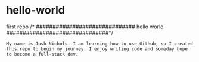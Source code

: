 # hello-world
first repo
/* ##############################
       hello world
###############################*/

    My name is Josh Nichols. I am learning how to use Github, so I created this repo to begin my journey. I enjoy writing code and someday hope to become a full-stack dev.
   

